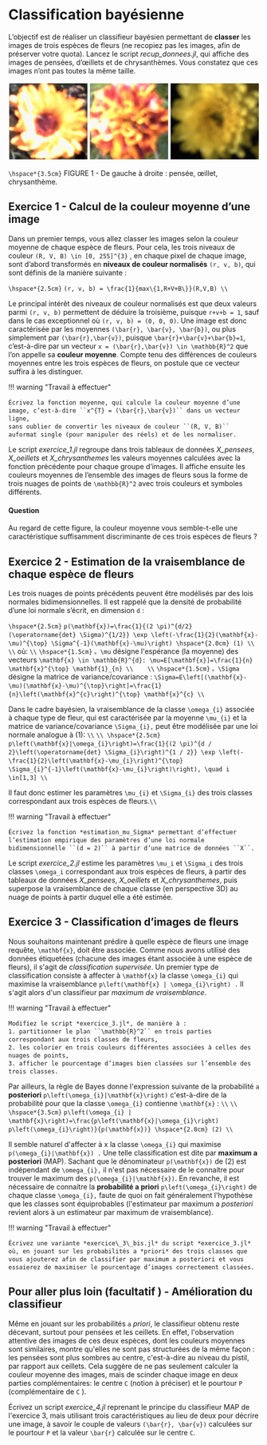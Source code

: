 # Classification bayésienne

L’objectif est de réaliser un classifieur bayésien permettant de **classer** les images de trois espèces de
fleurs (ne recopiez pas les images, afin de préserver votre quota). Lancez le script *recup_donnees.jl*,
qui affiche des images de pensées, d’œillets et de chrysanthèmes. Vous constatez que ces images n’ont
pas toutes la même taille.

![](assets/fleurs.png)

``\hspace*{3.5cm}`` FIGURE 1 - De gauche à droite : pensée, œillet, chrysanthème.


## Exercice 1 - Calcul de la couleur moyenne d’une image

Dans un premier temps, vous allez classer les images selon la couleur moyenne de chaque espèce de
fleurs.
Pour cela, les trois niveaux de couleur ``(R, V, B) \in [0, 255]^{3}`` , en chaque pixel de chaque image, sont
d’abord transformés en **niveaux de couleur normalisés** ``(r, v, b)``, qui sont définis de la manière
suivante :

``\hspace*{2.5cm}`` ``(r, v, b) = \frac{1}{max\{1,R+V+B\}}(R,V,B) \\``

Le principal intérêt des niveaux de couleur normalisés est que deux valeurs parmi ``(r, v, b)`` permettent de
déduire la troisième, puisque ``r+v+b = 1``, sauf dans le cas exceptionnel où ``(r, v, b) = (0, 0, 0)``. Une image
est donc caractérisée par les moyennes ``(\bar{r}, \bar{v}, \bar{b})``, ou plus simplement par ``(\bar{r},\bar{v})``, 
puisque ``\bar{r}+\bar{v}+\bar{b}=1``, c’est-à-dire par un vecteur ``x = (\bar{r},\bar{v}) \in \mathbb{R}^2`` que l’on 
appelle sa **couleur moyenne**. Compte tenu des différences de couleurs moyennes entre les trois espèces de fleurs, 
on postule que ce vecteur suffira à les distinguer.

!!! warning "Travail à effectuer"

    Écrivez la fonction moyenne, qui calcule la couleur moyenne d’une image, c’est-à-dire ``x^{T} = (\bar{r},\bar{v})`` dans un vecteur ligne, 
    sans oublier de convertir les niveaux de couleur ``(R, V, B)`` auformat single (pour manipuler des réels) et de les normaliser.

Le script *exercice_1.jl* regroupe dans trois tableaux de données *X_pensees*, *X_oeillets* et *X_chrysanthemes* les valeurs moyennes calculées 
avec la fonction précédente pour chaque groupe d’images. Il affiche ensuite les couleurs moyennes de l’ensemble des images de fleurs sous la forme
de trois nuages de points de ``\mathbb{R}^2`` avec trois couleurs et symboles différents.

#### Question 
Au regard de cette figure, la couleur moyenne vous semble-t-elle une caractéristique suffisamment discriminante de ces trois espèces de fleurs ?

## Exercice 2 - Estimation de la vraisemblance de chaque espèce de fleurs

Les trois nuages de points précédents peuvent être modélisés par des lois normales bidimensionnelles.
Il est rappelé que la densité de probabilité d’une loi normale s’écrit, en dimension ``d`` :

``\hspace*{2.5cm}`` ``p(\mathbf{x})=\frac{1}{(2 \pi)^{d/2}(\operatorname{det} \Sigma)^{1/2}} \exp \left(-\frac{1}{2}(\mathbf{x}-\mu)^{\top} \Sigma^{-1}(\mathbf{x}-\mu)\right) \hspace*{2.0cm} (1) \\    \\``
où: ``\\``
``\hspace*{1.5cm}``  ``。\mu`` désigne l'espérance (la moyenne) des vecteurs ``\mathbf{x} \in \mathbb{R}^{d}: \mu=E[\mathbf{x}]=\frac{1}{n} \mathbf{x}^{\top} \mathbf{1}_{n} \\    \\``
``\hspace*{1.5cm}``  ``。\Sigma`` désigne la matrice de variance/covariance : ``\Sigma=E\left[(\mathbf{x}-\mu)(\mathbf{x}-\mu)^{\top}\right]=\frac{1}{n}\left(\mathbf{x}^{c}\right)^{\top} \mathbf{x}^{c} \\``

Dans le cadre bayésien, la vraisemblance de la classe ``\omega_{i}`` associée à chaque type de fleur, qui est caractérisée par la moyenne ``\mu_{i}`` et la matrice de variance/covariance ``\Sigma_{i},`` peut être modélisée par une loi normale analogue à (1): ``\\``
``\\ \hspace*{2.5cm}`` ``p\left(\mathbf{x}|\omega_{i}\right)=\frac{1}{(2 \pi)^{d / 2}\left(\operatorname{det} \Sigma_{i}\right)^{1 / 2}} \exp \left(-\frac{1}{2}\left(\mathbf{x}-\mu_{i}\right)^{\top} \Sigma_{i}^{-1}\left(\mathbf{x}-\mu_{i}\right)\right), \quad i \in[1,3] \\``

Il faut donc estimer les paramètres ``\mu_{i}`` et ``\Sigma_{i}`` des trois classes correspondant aux trois espèces de fleurs.``\\``


!!! warning "Travail à effectuer"

    Écrivez la fonction *estimation_mu_Sigma* permettant d’effectuer l’estimation empirique des paramètres d’une loi normale bidimensionnelle ``(d = 2)`` à partir d’une matrice de données ``X``.

Le script *exercice_2.jl* estime les paramètres ``\mu_i`` et ``\Sigma_i`` des trois classes ``\omega_i`` correspondant aux trois espèces de fleurs, à partir des tableaux de données *X_pensees*, *X_oeillets* et *X_chrysanthemes*, puis superpose la vraisemblance de chaque classe (en perspective 3D) au nuage de points à partir duquel elle a été estimée.

## Exercice 3 - Classification d’images de fleurs

Nous souhaitons maintenant prédire à quelle espèce de fleurs une image requête, ``\mathbf{x}``, doit être associée. Comme nous avons utilisé des données étiquetées (chacune des images étant associée à une espèce de fleurs), il s'agit de *classification supervisée*. Un premier type de classification consiste à affecter à ``\mathbf{x}`` la classe ``\omega_{i}`` qui maximise la vraisemblance ``p\left(\mathbf{x} | \omega_{i}\right) .`` Il s'agit alors d'un classifieur par *maximum de vraisemblance*.


!!! warning "Travail à effectuer"

    Modifiez le script *exercice_3.jl*, de manière à :
    1. partitionner le plan ``\mathbb{R}^2`` en trois parties correspondant aux trois classes de fleurs,
    2. les colorier en trois couleurs différentes associées à celles des nuages de points,
    3. afficher le pourcentage d’images bien classées sur l’ensemble des trois classes.

Par ailleurs, la règle de Bayes donne l'expression suivante de la probabilité ``a`` **posteriori** ``p\left(\omega_{i}|\mathbf{x}\right)`` c'est-à-dire de la probabilité pour que la classe ``\omega_{i}`` contienne ``\mathbf{x}`` : ``\\``
``\\ \hspace*{3.5cm}`` ``p\left(\omega_{i} | \mathbf{x}\right)=\frac{p\left(\mathbf{x}|\omega_{i}\right) p\left(\omega_{i}\right)}{p(\mathbf{x})} \hspace*{2.0cm} (2) \\``

Il semble naturel d'affecter à x la classe ``\omega_{i}`` qui maximise ``p(\omega_{i}|\mathbf{x}) .`` Une telle classification est dite par **maximum a posteriori** (MAP). Sachant que le dénominateur ``p(\mathbf{x})`` de (2) est indépendant de ``\omega_{i},`` il n'est pas nécessaire de le connaítre pour trouver le maximum des ``p(\omega_{i}|\mathbf{x})``. En revanche, il est nécessaire de connaítre la **probabilité a priori** ``p\left(\omega_{i}\right)`` de chaque classe ``\omega_{i},`` faute de quoi on fait généralement l'hypothèse que les classes sont équiprobables (l'estimateur par maximum a *posteriori* revient alors à un estimateur par maximum de vraisemblance).

!!! warning "Travail à effectuer"

    Écrivez une variante *exercice\_3\_bis.jl* du script *exercice_3.jl* où, en jouant sur les probabilités a *priori* des trois classes que vous ajouterez afin de classifier par maximum a posteriori et vous essaierez de maximiser le pourcentage d’images correctement classées.

## Pour aller plus loin (facultatif ) - Amélioration du classifieur

Même en jouant sur les probabilités ``a`` *priori*, le classifieur obtenu reste décevant, surtout pour pensées et les ceillets. En effet, l'observation attentive des images de ces deux espèces, dont les couleurs moyennes sont similaires, montre qu'elles ne sont pas structurées de la même façon : les pensées sont plus sombres au centre, c'est-à-dire au niveau du pistil, par rapport aux ceillets. Cela suggère de ne pas seulement calculer la couleur moyenne des images, mais de scinder chaque image en deux parties complémentaires:
le centre ``C`` (notion à préciser) et le pourtour ``P`` (complémentaire de ``C`` ).

Écrivez un script *exercice_4.jl* reprenant le principe du classifieur MAP de l'exercice 3, mais utilisant trois caractéristiques au lieu de deux pour décrire une image, à savoir le couple de valeurs ``(\bar{r}, \bar{v})`` calculées sur le pourtour ``P`` et la valeur ``\bar{r}`` calculée sur le centre ``C``.